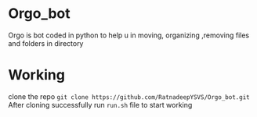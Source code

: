 # Orgo_bot
Orgo is bot coded in python to help u in moving, organizing ,removing files and folders in directory   
# Working 
clone the repo `git clone https://github.com/RatnadeepYSVS/Orgo_bot.git`  
After cloning successfully run `run.sh` file to start working
